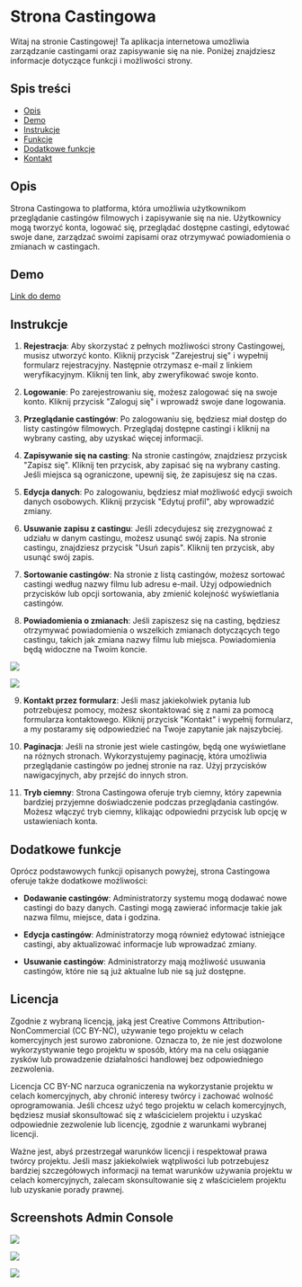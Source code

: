 # Strona Castingowa

Witaj na stronie Castingowej! Ta aplikacja internetowa umożliwia zarządzanie castingami oraz zapisywanie się na nie. Poniżej znajdziesz informacje dotyczące funkcji i możliwości strony.

## Spis treści

- [Opis](#opis)
- [Demo](#demo)
- [Instrukcje](#instrukcje)
- [Funkcje](#funkcje)
- [Dodatkowe funkcje](#dodatkowe-funkcje)
- [Kontakt](#kontakt)

## Opis

Strona Castingowa to platforma, która umożliwia użytkownikom przeglądanie castingów filmowych i zapisywanie się na nie. Użytkownicy mogą tworzyć konta, logować się, przeglądać dostępne castingi, edytować swoje dane, zarządzać swoimi zapisami oraz otrzymywać powiadomienia o zmianach w castingach.

## Demo

[Link do demo](https://casting-appv1.onrender.com)

## Instrukcje

1. **Rejestracja**: Aby skorzystać z pełnych możliwości strony Castingowej, musisz utworzyć konto. Kliknij przycisk "Zarejestruj się" i wypełnij formularz rejestracyjny. Następnie otrzymasz e-mail z linkiem weryfikacyjnym. Kliknij ten link, aby zweryfikować swoje konto.

2. **Logowanie**: Po zarejestrowaniu się, możesz zalogować się na swoje konto. Kliknij przycisk "Zaloguj się" i wprowadź swoje dane logowania.

3. **Przeglądanie castingów**: Po zalogowaniu się, będziesz miał dostęp do listy castingów filmowych. Przeglądaj dostępne castingi i kliknij na wybrany casting, aby uzyskać więcej informacji.

4. **Zapisywanie się na casting**: Na stronie castingów, znajdziesz przycisk "Zapisz się". Kliknij ten przycisk, aby zapisać się na wybrany casting. Jeśli miejsca są ograniczone, upewnij się, że zapisujesz się na czas.

5. **Edycja danych**: Po zalogowaniu, będziesz miał możliwość edycji swoich danych osobowych. Kliknij przycisk "Edytuj profil", aby wprowadzić zmiany.

6. **Usuwanie zapisu z castingu**: Jeśli zdecydujesz się zrezygnować z udziału w danym castingu, możesz usunąć swój zapis. Na stronie castingu, znajdziesz przycisk "Usuń zapis". Kliknij ten przycisk, aby usunąć swój zapis.

7. **Sortowanie castingów**: Na stronie z listą castingów, możesz sortować castingi według nazwy filmu lub adresu e-mail. Użyj odpowiednich przycisków lub opcji sortowania, aby zmienić kolejność wyświetlania castingów.

8. **Powiadomienia o zmianach**: Jeśli zapiszesz się na casting, będziesz otrzymywać powiadomienia o wszelkich zmianach dotyczących tego castingu, takich jak zmiana nazwy filmu lub miejsca. Powiadomienia będą widoczne na Twoim koncie.

![](https://iili.io/Hi9y5Rn.png)

![](https://iili.io/Hi9D4nV.png)


9. **Kontakt przez formularz**: Jeśli masz jakiekolwiek pytania lub potrzebujesz pomocy, możesz skontaktować się z nami za pomocą formularza kontaktowego. Kliknij przycisk "Kontakt" i wypełnij formularz, a my postaramy się odpowiedzieć na Twoje zapytanie jak najszybciej.

10. **Paginacja**: Jeśli na stronie jest wiele castingów, będą one wyświetlane na różnych stronach. Wykorzystujemy paginację, która umożliwia przeglądanie castingów po jednej stronie na raz. Użyj przycisków nawigacyjnych, aby przejść do innych stron.

11. **Tryb ciemny**: Strona Castingowa oferuje tryb ciemny, który zapewnia bardziej przyjemne doświadczenie podczas przeglądania castingów. Możesz włączyć tryb ciemny, klikając odpowiedni przycisk lub opcję w ustawieniach konta.

## Dodatkowe funkcje

Oprócz podstawowych funkcji opisanych powyżej, strona Castingowa oferuje także dodatkowe możliwości:

- **Dodawanie castingów**: Administratorzy systemu mogą dodawać nowe castingi do bazy danych. Castingi mogą zawierać informacje takie jak nazwa filmu, miejsce, data i godzina.

- **Edycja castingów**: Administratorzy mogą również edytować istniejące castingi, aby aktualizować informacje lub wprowadzać zmiany.

- **Usuwanie castingów**: Administratorzy mają możliwość usuwania castingów, które nie są już aktualne lub nie są już dostępne.


## Licencja

Zgodnie z wybraną licencją, jaką jest Creative Commons Attribution-NonCommercial (CC BY-NC), używanie tego projektu w celach komercyjnych jest surowo zabronione. Oznacza to, że nie jest dozwolone wykorzystywanie tego projektu w sposób, który ma na celu osiąganie zysków lub prowadzenie działalności handlowej bez odpowiedniego zezwolenia.

Licencja CC BY-NC narzuca ograniczenia na wykorzystanie projektu w celach komercyjnych, aby chronić interesy twórcy i zachować wolność oprogramowania. Jeśli chcesz użyć tego projektu w celach komercyjnych, będziesz musiał skonsultować się z właścicielem projektu i uzyskać odpowiednie zezwolenie lub licencję, zgodnie z warunkami wybranej licencji.

Ważne jest, abyś przestrzegał warunków licencji i respektował prawa twórcy projektu. Jeśli masz jakiekolwiek wątpliwości lub potrzebujesz bardziej szczegółowych informacji na temat warunków używania projektu w celach komercyjnych, zalecam skonsultowanie się z właścicielem projektu lub uzyskanie porady prawnej.

## Screenshots Admin Console


![](https://iili.io/Hi9boV2.png)

![](https://iili.io/Hi9bcoQ.png)

![](https://iili.io/Hi9bgJn.png)